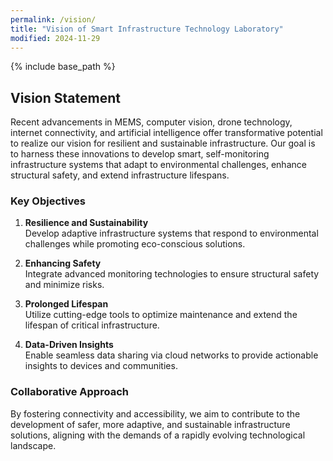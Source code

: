```yaml
---
permalink: /vision/
title: "Vision of Smart Infrastructure Technology Laboratory"
modified: 2024-11-29
---
```


{% include base_path %}

## Vision Statement

Recent advancements in MEMS, computer vision, drone technology, internet connectivity, and artificial intelligence offer transformative potential to realize our vision for resilient and sustainable infrastructure. Our goal is to harness these innovations to develop smart, self-monitoring infrastructure systems that adapt to environmental challenges, enhance structural safety, and extend infrastructure lifespans. 

### Key Objectives

1. **Resilience and Sustainability**  
   Develop adaptive infrastructure systems that respond to environmental challenges while promoting eco-conscious solutions.

2. **Enhancing Safety**  
   Integrate advanced monitoring technologies to ensure structural safety and minimize risks.

3. **Prolonged Lifespan**  
   Utilize cutting-edge tools to optimize maintenance and extend the lifespan of critical infrastructure.

4. **Data-Driven Insights**  
   Enable seamless data sharing via cloud networks to provide actionable insights to devices and communities.

### Collaborative Approach

By fostering connectivity and accessibility, we aim to contribute to the development of safer, more adaptive, and sustainable infrastructure solutions, aligning with the demands of a rapidly evolving technological landscape.
